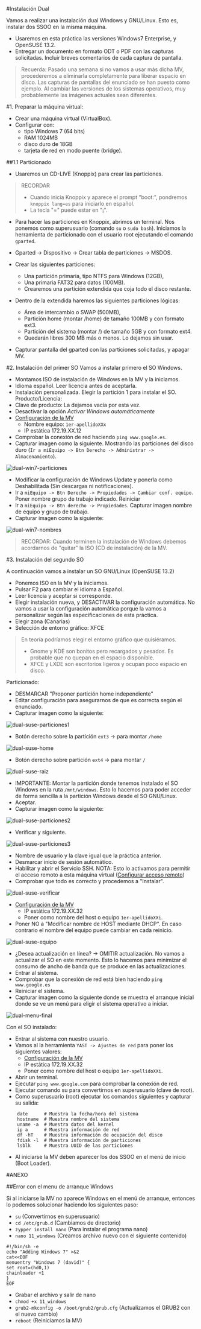 
#Instalación Dual

Vamos a realizar una instalación dual Windows y GNU/Linux. Esto es, instalar
dos SSOO en la misma máquina.

* Usaremos en esta práctica las versiones Windows7 Enterprise, y OpenSUSE 13.2.
* Entregar un documento en formato ODT o PDF con las capturas solicitadas.
Incluir breves comentarios de cada captura de pantalla.

> Recuerda: Pasado una semana si no vamos a usar más dicha MV, procederemos a eliminarla completamente para liberar espacio en disco.
> Las capturas de pantallas del enunciado se han puesto como ejemplo. Al cambiar las versiones de los sistemas
operativos, muy probablemente las imágenes actuales sean diferentes.

#1. Preparar la máquina virtual:

* Crear una máquina virtual (VirtualBox).
* Configurar con:
    * tipo Windows 7 (64 bits)
    * RAM 1024MB
    * disco duro de 18GB
    * tarjeta de red en modo puente (bridge).

##1.1 Particionado

* Usaremos un CD-LIVE (Knoppix) para crear las particiones.

> RECORDAR
> * Cuando inicia Knoppix y aparece el prompt "boot:", pondremos `knoppix lang=es`
para iniciarlo en español.
> * La tecla "=" puede estar en "¡".

* Para hacer las particiones en Knoppix, abrimos un terminal. Nos ponemos como
superusuario (comando `su` o `sudo bash`). Iniciamos la herramienta de particionado
con el usuario root ejecutando el comando `gparted`.
* Gparted -> Dispositivo -> Crear tabla de particiones -> MSDOS.
* Crear las siguientes particiones:
    * Una partición primaria, tipo NTFS para Windows (12GB),
    * Una primaria FAT32 para datos (100MB).
    * Crearemos una partición extendida que coja todo el disco restante.

* Dentro de la extendida haremos las siguientes particiones lógicas:
    * Área de intercambio o SWAP (500MB),
    * Partición home (montar /home) de tamaño 100MB y con formato ext3.
    * Partición del sistema (montar /) de tamaño 5GB y con formato ext4.
    * Quedarán libres 300 MB más o menos. Lo dejamos sin usar.

* Capturar pantalla del gparted con las particiones solicitadas, y apagar MV.

#2. Instalación del primer SO
Vamos a instalar primero el SO Windows.
* Montamos ISO de instalación de Windows en la MV y la iniciamos.
* Idioma español. Leer licencia antes de aceptarla.
* Instalación personalizada. Elegir la partición 1 para instalar el SO.
Producto/Licencia:
* Clave de producto: La dejamos vacía por esta vez.
* Desactivar la opción *Activar Windows automáticamente*
* [Configuración de la MV](../../../global/configuracion-aula109.md)
    * Nombre equipo: `1er-apellidoXXx`
    * IP estática 172.19.XX.12
* Comprobar la conexión de red haciendo `ping www.google.es`.
* Capturar imagen como la siguiente. Mostrando las particiones del disco duro
(`Ir a miEquipo -> Btn Derecho -> Administrar -> Almacenamiento`).

![dual-win7-particiones](./images/dual-win7-particiones.png)

* Modificar la configuración de Windows Update y ponerla como Deshabilitada
(Sin descargas ni notificaciones).
* Ir a `miEquipo -> Btn Derecho -> Propiedades -> Cambiar conf. equipo`.
Poner nombre grupo de trabajo indicado. Reiniciar
* Ir a `miEquipo -> Btn derecho -> Propiedades`. Capturar imagen nombre de equipo y grupo de trabajo.
* Capturar imagen como la siguiente:

![dual-win7-nombres](./images/dual-win7-nombres.png)

> RECORDAR: Cuando terminen la instalación de Windows debemos acordarnos de "quitar" la ISO (CD de instalación) de la MV.

#3. Instalación del segundo SO

A continuación vamos a instalar un SO GNU/Linux (OpenSUSE 13.2)
* Ponemos ISO en la MV y la iniciamos.
* Pulsar F2 para cambiar el idioma a Español.
* Leer licencia y aceptar si corresponde.
* Elegir instalación nueva, y DESACTIVAR la configuración automática. No vamos a usar la configuración automática porque la vamos a personalizar según las especificaciones de esta práctica.
* Elegir zona (Canarias)
* Selección de entorno gráfico: XFCE

> En teoría podríamos elegir el entorno gráfico que quisiéramos.
> * Gnome y KDE son bonitos pero recargados y pesados. Es probable que no quepan en el espacio disponible.
> * XFCE y LXDE son escritorios ligeros y ocupan poco espacio en disco.

Particionado:
* DESMARCAR "Proponer partición home independiente"
* Editar configuración para asegurarnos de que es correcta según el enunciado.
* Capturar imagen como la siguiente:

![dual-suse-particiones1](./images/dual-suse-particiones1.png)

* Botón derecho sobre la partición `ext3` -> para montar `/home`

![dual-suse-home](./images/dual-suse-home.png)

* Botón derecho sobre partición `ext4` -> para montar `/`

![dual-suse-raiz](./images/dual-suse-raiz.png)

* IMPORTANTE: Montar la partición donde tenemos instalado el SO Windows en la ruta `/mnt/windows`.
Esto lo hacemos para poder acceder de forma sencilla a la partición Windows desde el SO
GNU/Linux.
* Aceptar.
* Capturar imagen como la siguiente:

![dual-suse-particiones2](./images/dual-suse-particiones2.png)

* Verificar y siguiente.

![dual-suse-particiones3](./images/dual-suse-particiones3.png)

* Nombre de usuario y la clave igual que la práctica anterior.
* Desmarcar inicio de sesión automático.
* Habilitar y abrir el Servicio SSH. NOTA: Esto lo activamos para permitir el acceso remoto a esta máquina virtual ([Configurar acceso remoto](../../../global/acceso-remoto.md))
* Comprobar que todo es correcto y procedemos a "Instalar".

![dual-suse-verificar](./images/dual-suse-verificar.png)

* [Configuración de la MV](../../../global/configuracion-aula109.md)
    * IP estática 172.19.XX.32
    * Poner como nombre del host o equipo `1er-apellidoXXi`.
* Poner NO a "Modificar nombre de HOST mediante DHCP". En caso contrario
el nombre del equipo puede cambiar en cada reinicio.

![dual-suse-equipo](./images/dual-suse-equipo.png)

* ¿Desea actualización en línea? -> OMITIR actualización.
No vamos a actualizar el SO en este momento. Esto lo hacemos para minimizar el consumo
de ancho de banda que se produce en las actualizaciones.
* Entrar al sistema.
* Comprobar que la conexión de red está bien haciendo `ping www.google.es`
* Reiniciar el sistema.
* Capturar imagen como la siguiente donde se muestra el arranque inicial
donde se ve un menú para eligir el sistema operativo a iniciar.

![dual-menu-final](./images/dual-menu-final.png)

Con el SO instalado:
* Entrar al sistema con nuestro usuario.
* Vamos al la herramienta `YAST -> Ajustes de red` para poner los siguientes valores:
    * [Configuración de la MV](../../../global/configuracion-aula109.md)
    * IP estática 172.19.XX.32
    * Poner como nombre del host o equipo `1er-apellidoXXi`.
* Abrir un terminal.
* Ejecutar `ping www.google.com` para comprobar la conexión de red.
* Ejecutar comando su para convertirnos en superusuario (clave de root).
* Como superusuario (root) ejecutar los comandos siguientes y capturar su salida:
```
    date      # Muestra la fecha/hora del sistema
    hostname  # Muestra nombre del sistema
    uname -a  # Muestra datos del kernel
    ip a      # Muestra información de red
    df -hT    # Muestra información de ocupación del disco
    fdisk -l  # Muestra información de particiones
    lsblk     # Muestra UUID de las particiones
```
* Al iniciarse la MV deben aparecer los dos SSOO en el menú de inicio (Boot Loader).


#ANEXO

##Error con el menu de arranque Windows

Si al iniciarse la MV no aparece Windows en el menú de arranque, entonces
lo podemos solucionar haciendo los siguientes paso:

* `su` (Convertirnos en superusuario)
* `cd /etc/grub.d` (Cambiamos de directorio)
* `zypper install nano` (Para instalar el programa nano)
* `nano 11_windows` (Creamos archivo nuevo con el siguiente contenido)

```
#!/bin/sh -e
echo "Adding Windows 7" >&2
cat<<EOF
menuentry "Windows 7 (david)" {
set root=(hd0,1)
chainloader +1
}
EOF
```
* Grabar el archivo y salir de nano
* `chmod +x 11_windows`
* `grub2-mkconfig -o /boot/grub2/grub.cfg` (Actualizamos el GRUB2 con el nuevo cambio)
* `reboot` (Reiniciamos la MV)
